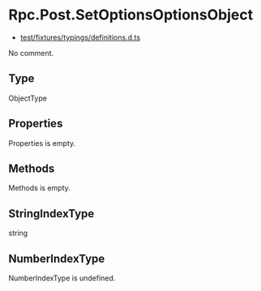 # Rpc.Post.SetOptionsOptionsObject

* [test/fixtures/typings/definitions.d.ts](/test/fixtures/typings/definitions.d.ts#L86)

No comment.

## Type

ObjectType

## Properties

Properties is empty.

## Methods

Methods is empty.

## StringIndexType

string

## NumberIndexType

NumberIndexType is undefined.
